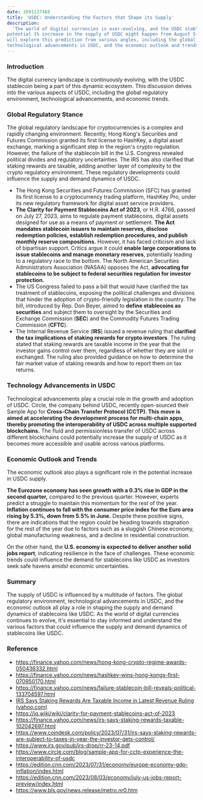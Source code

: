 ```yaml
---
date: 1691137468
title: 'USDC: Understanding the Factors that Shape its Supply'
description:
  'The world of digital currencies is ever-evolving, and the USDC stablecoin is no exception. A
potential 1% increase in the supply of USDC might happen from August 5-11, 2023. This article
will explore this prediction from various angles, including the global regulatory stance,
technological advancements in USDC, and the economic outlook and trends.'
---
```


### **Introduction**

The digital currency landscape is continuously evolving, with the USDC stablecoin being a part of
this dynamic ecosystem. This discussion delves into the various aspects of USDC, including the
global regulatory environment, technological advancements, and economic trends.

### **Global Regulatory Stance**

The global regulatory landscape for cryptocurrencies is a complex and rapidly changing environment.
Recently, Hong Kong's Securities and Futures Commission granted its first license to HashKey, a
digital asset exchange, marking a significant step in the region's crypto regulation. However, the
failure of the stablecoin bill in the U.S. Congress revealed political divides and regulatory
uncertainties. The IRS has also clarified that staking rewards are taxable, adding another layer of
complexity to the crypto regulatory environment. These regulatory developments could influence the
supply and demand dynamics of USDC.

- The Hong Kong Securities and Futures Commission (SFC) has granted its first license to a
  cryptocurrency trading platform, HashKey Pro, under its new regulatory framework for digital asset
  service providers.
- **The Clarity for Payment Stablecoins Act of 2023**, or H.R. 4766, passed on July 27, 2023, aims
  to regulate payment stablecoins, digital assets designed for use as a means of payment or
  settlement. **The Act mandates stablecoin issuers to maintain reserves, disclose redemption
  policies, establish redemption procedures, and publish monthly reserve compositions.** However, it
  has faced criticism and lack of bipartisan support. Critics argue it could **enable large
  corporations to issue stablecoins and manage monetary reserves**, potentially leading to a
  regulatory race to the bottom. The North American Securities Administrators Association (NASAA)
  opposes the Act, **advocating for stablecoins to be subject to federal securities regulation for
  investor protection.**
- The US Congress failed to pass a bill that would have clarified the tax treatment of stablecoins,
  exposing the political challenges and divisions that hinder the adoption of crypto-friendly
  legislation in the country. The bill, introduced by Rep. Don Beyer, aimed to **define stablecoins
  as securities** and subject them to oversight by the Securities and Exchange Commission (**SEC**)
  and the Commodity Futures Trading Commission (**CFTC**).
- The Internal Revenue Service (**IRS**) issued a revenue ruling that **clarified the tax
  implications of staking rewards for crypto investors**. The ruling stated that staking rewards are
  taxable income in the year that the investor gains control over them, regardless of whether they
  are sold or exchanged. The ruling also provided guidance on how to determine the fair market value
  of staking rewards and how to report them on tax returns.

### **Technology Advancements in USDC**

Technological advancements play a crucial role in the growth and adoption of USDC. Circle, the
company behind USDC, recently open-sourced their Sample App for **Cross-Chain Transfer Protocol
(CCTP). This move is aimed at accelerating the development process for multi-chain apps, thereby
promoting the interoperability of USDC across multiple supported blockchains.** The fluid and
permissionless transfer of USDC across different blockchains could potentially increase the supply
of USDC as it becomes more accessible and usable across various platforms.

### **Economic Outlook and Trends**

The economic outlook also plays a significant role in the potential increase in USDC supply.

**The Eurozone economy has seen growth with a 0.3% rise in GDP in the second quarter,** compared to
the previous quarter. However, experts predict a struggle to maintain this momentum for the rest of
the year. **Inflation continues to fall with the consumer price index for the Euro area rising by
5.3%, down from 5.5% in June.** Despite these positive signs, there are indications that the region
could be heading towards stagnation for the rest of the year due to factors such as a sluggish
Chinese economy, global manufacturing weakness, and a decline in residential construction.

On the other hand, the **U.S. economy is expected to deliver another solid jobs report**, indicating
resilience in the face of challenges. These economic trends could influence the demand for
stablecoins like USDC as investors seek safe havens amidst economic uncertainties.

### **Summary**

The supply of USDC is influenced by a multitude of factors. The global regulatory environment,
technological advancements in USDC, and the economic outlook all play a role in shaping the supply
and demand dynamics of stablecoins like USDC. As the world of digital currencies continues to
evolve, it's essential to stay informed and understand the various factors that could influence the
supply and demand dynamics of stablecoins like USDC.

### **Reference**

- https://finance.yahoo.com/news/hong-kong-crypto-regime-awards-050436332.html
- https://finance.yahoo.com/news/hashkey-wins-hong-kongs-first-070950170.html
- https://finance.yahoo.com/news/failure-stablecoin-bill-reveals-political-133704597.html
- [IRS Says Staking Rewards Are Taxable Income in Latest Revenue Ruling (yahoo.com)](https://finance.yahoo.com/news/irs-says-staking-rewards-taxable-102042697.html)
- https://iq.wiki/wiki/clarity-for-payment-stablecoins-act-of-2023
- https://finance.yahoo.com/news/irs-says-staking-rewards-taxable-102042697.html
- https://www.coindesk.com/policy/2023/07/31/irs-says-staking-rewards-are-subject-to-taxes-in-year-the-investor-gets-control/
- https://www.irs.gov/pub/irs-drop/rr-23-14.pdf
- https://www.circle.com/blog/sample-app-for-cctp-experience-the-interoperability-of-usdc
- https://edition.cnn.com/2023/07/31/economy/europe-economy-gdp-inflation/index.html
- https://edition.cnn.com/2023/08/03/economy/july-us-jobs-report-preview/index.html
- https://www.bls.gov/news.release/metro.nr0.htm
